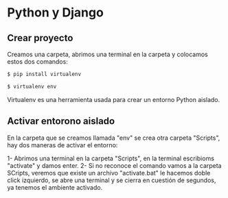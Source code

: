 # Python y Django

## Crear proyecto

Creamos una carpeta, abrimos una terminal en la carpeta y colocamos estos dos comandos:

```bash
$ pip install virtualenv
```

```bash
$ virtualenv env
```

Virtualenv es una herramienta usada para crear un entorno Python aislado.

## Activar entorono aislado

En la carpeta que se creamos llamada "env" se crea otra carpeta "Scripts", hay dos maneras de activar el entorno:

1- Abrimos una terminal en la carpeta "Scripts", en la terminal escribioms "activate" y damos enter.
2- Si no reconoce el comando vamos a la carpeta SCripts, veremos que existe un archivo "activate.bat"
le hacemos doble click izquierdo, se abre una terminal y se cierra en cuestión de segundos, ya tenemos el ambiente activado.

<!-- `main.py`(código básico) -->
